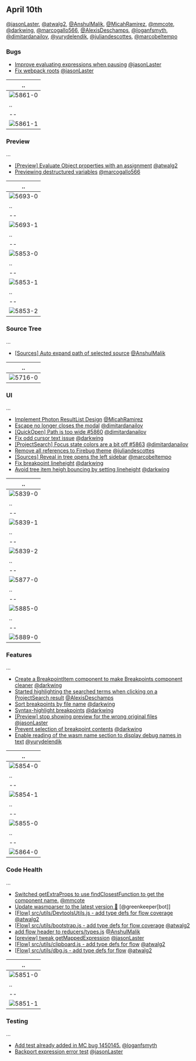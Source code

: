## April 10th

[@jasonLaster], [@atwalg2], [@AnshulMalik], [@MicahRamirez], [@mmcote], [@darkwing], [@marcogallo566], [@AlexisDeschamps], [@loganfsmyth], [@dimitardanailov], [@yurydelendik], [@juliandescottes], [@marcobeltempo]

### Bugs

* [Improve evaluating expressions when pausing][5644] [@jasonLaster]
* [Fix webpack roots][5861] [@jasonLaster]

| ..        |
| --------- |
| ![5861-0] |
| ..        |
| --        |
| ![5861-1] |

### Preview

...

* [[Preview] Evaluate Object properties with an assignment][5693] [@atwalg2]
* [Previewing destructured variables][5853] [@marcogallo566]

| ..        |
| --------- |
| ![5693-0] |
| ..        |
| --        |
| ![5693-1] |
| ..        |
| --        |
| ![5853-0] |
| ..        |
| --        |
| ![5853-1] |
| ..        |
| --        |
| ![5853-2] |

### Source Tree

...

* [[Sources] Auto expand path of selected source][5716] [@AnshulMalik]

| ..        |
| --------- |
| ![5716-0] |

### UI

...

* [Implement Photon ResultList Design][5839] [@MicahRamirez]
* [Escape no longer closes the modal][5866] [@dimitardanailov]
* [[QuickOpen] Path is too wide #5860][5868] [@dimitardanailov]
* [Fix odd cursor text issue][5877] [@darkwing]
* [[ProjectSearch] Focus state colors are a bit off #5863][5882] [@dimitardanailov]
* [Remove all references to Firebug theme][5883] [@juliandescottes]
* [[Sources] Reveal in tree opens the left sidebar][5885] [@marcobeltempo]
* [Fix breakpoint lineheight][5889] [@darkwing]
* [Avoid tree item heigh bouncing by setting lineheight][5890] [@darkwing]

| ..        |
| --------- |
| ![5839-0] |
| ..        |
| --        |
| ![5839-1] |
| ..        |
| --        |
| ![5839-2] |
| ..        |
| --        |
| ![5877-0] |
| ..        |
| --        |
| ![5885-0] |
| ..        |
| --        |
| ![5889-0] |

### Features

...

* [Create a BreakpointItem component to make Breakpoints component cleaner][5852] [@darkwing]
* [Started highlighting the searched terms when clicking on a ProjectSearch result][5854] [@AlexisDeschamps]
* [Sort breakpoints by file name][5855] [@darkwing]
* [Syntax-highlight breakpoints][5864] [@darkwing]
* [[Preview] stop showing preview for the wrong original files][5878] [@jasonLaster]
* [Prevent selection of breakpoint contents][5879] [@darkwing]
* [Enable reading of the wasm name section to display debug names in text][5880] [@yurydelendik]

| ..        |
| --------- |
| ![5854-0] |
| ..        |
| --        |
| ![5854-1] |
| ..        |
| --        |
| ![5855-0] |
| ..        |
| --        |
| ![5864-0] |

### Code Health

...

* [Switched getExtraProps to use findClosestFunction to get the component name.][5851] [@mmcote]
* [Update wasmparser to the latest version 🚀][5870] [@greenkeeper[bot]]
* [[Flow] src/utils/DevtoolsUtils.js - add type defs for flow coverage][5872] [@atwalg2]
* [[Flow] src/utils/bootstrap.js - add type defs for flow coverage][5873] [@atwalg2]
* [add flow header to reducers/types.js][5874] [@AnshulMalik]
* [[preview] tweak getMappedExpression][5887] [@jasonLaster]
* [[Flow] src/utils/clipboard.js - add type defs for flow][5895] [@atwalg2]
* [[Flow] src/utils/dbg.js - add type defs for flow][5896] [@atwalg2]

| ..        |
| --------- |
| ![5851-0] |
| ..        |
| --        |
| ![5851-1] |

### Testing

...

* [Add test already added in MC bug 1450145.][5856] [@loganfsmyth]
* [Backport expression error test][5867] [@jasonLaster]

[5693-0]: https://user-images.githubusercontent.com/23143862/37941756-07daf648-312d-11e8-8df8-a05e3875aa1b.png
[5693-1]: https://user-images.githubusercontent.com/23143862/37504516-7bab63c8-28a4-11e8-8249-ab72c02bdd38.gif
[5716-0]: https://user-images.githubusercontent.com/7821757/37600510-905cf28a-2bad-11e8-9c9d-2af08c0f1345.gif
[5839-0]: https://user-images.githubusercontent.com/5976612/38178110-59bb9be0-35d1-11e8-994d-1438add4c6fc.png
[5839-1]: https://user-images.githubusercontent.com/5976612/38178112-6dc12a92-35d1-11e8-9b16-4558ca48349c.png
[5839-2]: https://user-images.githubusercontent.com/5976612/38178122-8c327e0e-35d1-11e8-8200-2a3cd47d5e7b.png
[5851-0]: https://user-images.githubusercontent.com/14250545/38272818-96739732-3747-11e8-8a81-064c60871eaf.png
[5851-1]: https://user-images.githubusercontent.com/14250545/38272854-b6ac7370-3747-11e8-856e-47a5edcdb57a.png
[5853-0]: https://user-images.githubusercontent.com/36955296/38323667-366c7f64-383e-11e8-8b82-a75395f77dbd.jpg
[5853-1]: https://user-images.githubusercontent.com/36955296/38358492-a520bcf4-38c5-11e8-91ca-0a52e0ba8299.jpg
[5853-2]: https://user-images.githubusercontent.com/36955296/38358500-b03fe88a-38c5-11e8-8cd3-7831efaefae3.jpg
[5854-0]: https://user-images.githubusercontent.com/12681350/38325054-f17e49c4-380f-11e8-92dc-115040232103.png
[5854-1]: https://user-images.githubusercontent.com/12681350/38324989-c1c1a618-380f-11e8-96fd-a17ef7431d3f.png
[5855-0]: https://user-images.githubusercontent.com/46655/38335367-acfc0ad4-3823-11e8-8f52-41876b0e1056.png
[5861-0]: https://user-images.githubusercontent.com/254562/38369164-1af01350-38b5-11e8-8a6b-c9059aa60ffa.png
[5861-1]: https://user-images.githubusercontent.com/254562/38369108-f9534686-38b4-11e8-854b-beed191da438.png
[5864-0]: https://user-images.githubusercontent.com/46655/38400976-974b738c-3918-11e8-8aee-0ab9378e10d8.png
[5877-0]: https://user-images.githubusercontent.com/46655/38426901-73774548-397d-11e8-9204-bb074cb243b8.png
[5885-0]: https://user-images.githubusercontent.com/15523758/38449580-a76f93c6-39de-11e8-8c6f-c14a6cb6e510.gif
[5889-0]: https://user-images.githubusercontent.com/46655/38524895-e3bdeac4-3c15-11e8-800a-29a0eb348983.png
[5644]: https://github.com/devtools-html/debugger.html/pull/5644
[5693]: https://github.com/devtools-html/debugger.html/pull/5693
[5716]: https://github.com/devtools-html/debugger.html/pull/5716
[5839]: https://github.com/devtools-html/debugger.html/pull/5839
[5851]: https://github.com/devtools-html/debugger.html/pull/5851
[5852]: https://github.com/devtools-html/debugger.html/pull/5852
[5853]: https://github.com/devtools-html/debugger.html/pull/5853
[5854]: https://github.com/devtools-html/debugger.html/pull/5854
[5855]: https://github.com/devtools-html/debugger.html/pull/5855
[5856]: https://github.com/devtools-html/debugger.html/pull/5856
[5861]: https://github.com/devtools-html/debugger.html/pull/5861
[5864]: https://github.com/devtools-html/debugger.html/pull/5864
[5866]: https://github.com/devtools-html/debugger.html/pull/5866
[5867]: https://github.com/devtools-html/debugger.html/pull/5867
[5868]: https://github.com/devtools-html/debugger.html/pull/5868
[5870]: https://github.com/devtools-html/debugger.html/pull/5870
[5872]: https://github.com/devtools-html/debugger.html/pull/5872
[5873]: https://github.com/devtools-html/debugger.html/pull/5873
[5874]: https://github.com/devtools-html/debugger.html/pull/5874
[5877]: https://github.com/devtools-html/debugger.html/pull/5877
[5878]: https://github.com/devtools-html/debugger.html/pull/5878
[5879]: https://github.com/devtools-html/debugger.html/pull/5879
[5880]: https://github.com/devtools-html/debugger.html/pull/5880
[5882]: https://github.com/devtools-html/debugger.html/pull/5882
[5883]: https://github.com/devtools-html/debugger.html/pull/5883
[5885]: https://github.com/devtools-html/debugger.html/pull/5885
[5887]: https://github.com/devtools-html/debugger.html/pull/5887
[5889]: https://github.com/devtools-html/debugger.html/pull/5889
[5890]: https://github.com/devtools-html/debugger.html/pull/5890
[5895]: https://github.com/devtools-html/debugger.html/pull/5895
[5896]: https://github.com/devtools-html/debugger.html/pull/5896
[@jasonlaster]: https://github.com/jasonLaster
[@atwalg2]: https://github.com/atwalg2
[@anshulmalik]: https://github.com/AnshulMalik
[@micahramirez]: https://github.com/MicahRamirez
[@mmcote]: https://github.com/mmcote
[@darkwing]: https://github.com/darkwing
[@marcogallo566]: https://github.com/marcogallo566
[@alexisdeschamps]: https://github.com/AlexisDeschamps
[@loganfsmyth]: https://github.com/loganfsmyth
[@dimitardanailov]: https://github.com/dimitardanailov
[@yurydelendik]: https://github.com/yurydelendik
[@juliandescottes]: https://github.com/juliandescottes
[@marcobeltempo]: https://github.com/marcobeltempo
